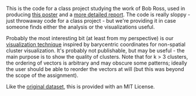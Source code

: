 This is the code for a class project studying the work of Bob Ross, used in producing [this poster](http://www.cs.utah.edu/~abigelow/Downloads/bobRoss/poster.pdf) and a [more detailed report](http://www.cs.utah.edu/~abigelow/Downloads/bobRoss/Final%20Report.pdf). The code is really sloppy - just throwaway code for a class project - but we're providing it in case someone finds either the analysis or the visualizations useful.

Probably the most interesting bit (at least from my perspective) is our [visualization technique](https://rawgit.com/yasashiku/bob-ross-cs6140/master/barycentric.html) inspired by barycentric coordinates for non-spatial cluster visualization. It's probably not publishable, but may be useful - the main purpose is to show the quality of clusters. Note that for k > 3 clusters, the ordering of vectors is arbitrary and may obscure some patterns; ideally the user should be able to reorder the vectors at will (but this was beyond the scope of the assignment).

Like the [original dataset](https://github.com/fivethirtyeight/data/tree/master/bob-ross), this is provided with an MIT License.